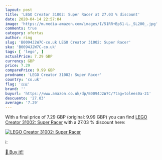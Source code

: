 ```yaml
---
layout: post
title: 'LEGO Creator 31002: Super Racer at 27.03 % discount'
date: 2020-04-14 22:57:04
image: 'https://m.media-amazon.com/images/I/51RR+Bp51-L._SL200_.jpg'
comments: true
category: ofertas
author: ring
slug: 'B0094J2W7C-co.uk LEGO Creator 31002: Super Racer'
sku: 'B0094J2W7C-co.uk'
tags: [ 'lego', ]
actualPrice: 7.29 GBP
currency: GBP
price: 7.29
comparePrice: 9.99 GBP
prodname: 'LEGO Creator 31002: Super Racer'
country: 'co.uk'
flag: '🇬🇧'
brand: ''
buyurl: 'https://www.amazon.co.uk/dp/B0094J2W7C/?tag=tolees0a-21'
descuento: '27.03'
average: '7.29'
---
```


With a final price of 7.29 GBP (original: 9.99 GBP) you can find [LEGO Creator 31002: Super Racer](https://www.amazon.co.uk/dp/B0094J2W7C/?tag=tolees0a-21) with a  27.03 % discount here:

[![LEGO Creator 31002: Super Racer](https://m.media-amazon.com/images/I/51RR+Bp51-L._SL200_.jpg)](https://www.amazon.co.uk/dp/B0094J2W7C/?tag=tolees0a-21)

ℹ️:


[🛒 Buy it!!](https://www.amazon.co.uk/dp/B0094J2W7C/?tag=tolees0a-21)
